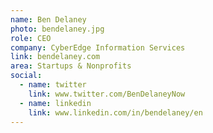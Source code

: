```yaml
---
name: Ben Delaney
photo: bendelaney.jpg
role: CEO
company: CyberEdge Information Services
link: bendelaney.com
area: Startups & Nonprofits
social:
  - name: twitter
    link: www.twitter.com/BenDelaneyNow
  - name: linkedin
    link: www.linkedin.com/in/bendelaney/en
---
```



